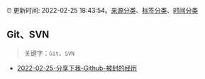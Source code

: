 :alarm_clock: 更新时间: 2022-02-25 18:43:54。[来源分类](../README.md)、[标签分类](../TAGS.md)、[时间分类](../TIMELINE.md)

## Git、SVN


> 关键字：`Git`、`SVN`



- [2022-02-25-分享下我-Github-被封的经历](https://www.v2ex.com/t/836499) 
